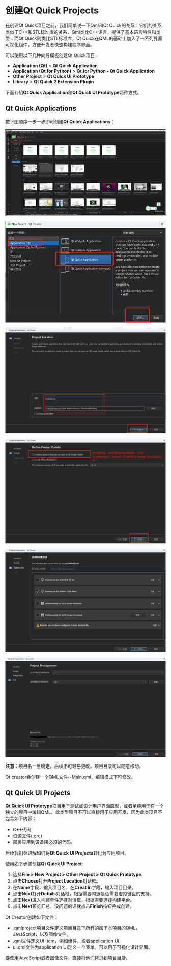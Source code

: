 # 创建Qt Quick Projects

在创建Qt Quick项目之前，我们简单说一下Qml和Qt Quick的关系：它们的关系类似于C++和STL标准库的关系，Qml类比C++语言，提供了基本语言特性和类型；而Qt Quick则类比STL标准库，Qt Quick在QML的基础上加入了一系列界面可视化组件，方便开发者快速构建程序界面。

可以使用以下几种向导模板创建Qt Quick项目：

- **Application (Qt)** > **Qt Quick Application**
- **Application (Qt for Python)** > **Qt for Python - Qt Quick Application**
- **Other Project** > **Qt Quick UI Prototype**
- **Library** > **Qt Quick 2 Extension Plugin**

下面介绍**Qt Quick Application**和**Qt Quick UI Prototype**两种方式。

## Qt Quick Applications

按下图顺序一步一步即可创建**Qt Quick Applications**：

![step_01](images/step_01.png)

![step_02](images/step_02.png)

![step_03](images/step_03.png)

![step_04](images/step_04.png)

![step_05](images/step_05.png)

![step_06](images/step_06.png)

**注意**：项目名一旦确定，后续不可轻易更改。项目目录可以随意移动。

Qt creator会创建一个QML文件--Main.qml，编辑模式下可修改。

## Qt Quick UI Projects

**Qt Quick UI Prototype**项目用于测试或设计用户界面原型，或者单纯用于在一个独立的项目中编辑QML。此类型项目不可以直接用于应用开发，因为此类项目不包含如下内容：

* C++代码
* 资源文件(.qrc)
* 部署应用到设备所必须的代码。

后续我们会讲解如何将**Qt Quick UI Projects**转化为应用项目。

使用如下步骤创建**Qt Quick UI Project**:

1. 选择**File > New Project > Other Project > Qt Quick Prototype**.
2. 点击**Choose**打开**Project Location**对话框。
3. 在**Name**字段，输入项目名，在**Creat in**字段，输入项目目录。
4. 点击**Next**打开**Details**对话框，根据需要勾选是否需要虚拟键盘的支持。
5. 点击**Next**进入构建套件选择对话框，根据需要选择构建平台。
6. 点击**Next**预览汇总，没问题的话就点击**Finish**按钮完成创建。

Qt Creator创建如下文件：

* .qmlproject项目文件定义项目目录下所有的属于本项目的QML，JavaScript，以及图像文件。
* .qml文件定义UI Item，例如组件，或者application UI.
* ui.qml文件为application UI定义一个表单。可以用于可视化设计界面。

要使用JaveScript或者图像文件，直接将他们拷贝到项目目录。

